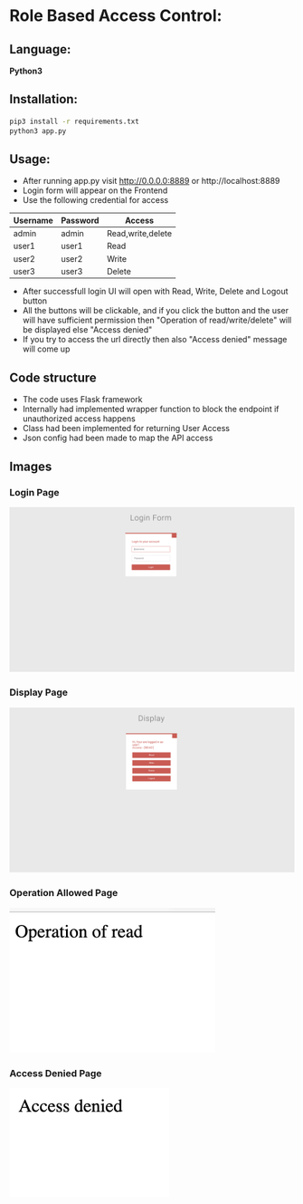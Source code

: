 # Role Based Access Control:

## Language:
**Python3**
## Installation:

```sh
pip3 install -r requirements.txt
python3 app.py
```
## Usage:

- After running app.py visit http://0.0.0.0:8889 or http://localhost:8889
- Login form will appear on the Frontend
- Use the following credential for access

| Username | Password | Access |
| ------ | ------ | ------ |
| admin | admin | Read,write,delete |
| user1 | user1 | Read |
| user2 | user2 | Write |
| user3 | user3 | Delete |

- After successfull login UI will open with Read, Write, Delete and Logout button
- All the buttons will be clickable, and if you click the button and the user will have sufficient permission then "Operation of read/write/delete" will be displayed else "Access denied"
- If you try to access the url directly then also "Access denied" message will come up

## Code structure

- The code uses Flask framework
- Internally had implemented wrapper function to block the endpoint if unauthorized access happens
- Class had been implemented for returning User Access
- Json config had been made to map the API access

## Images

### Login Page
![Login](images/1.png?raw=true "Login page")

### Display Page
![Display](images/2.png?raw=true "Display page")

### Operation Allowed Page
![Operation](images/3.png?raw=true "Operation page")

### Access Denied Page
![access denied](images/4.png?raw=true "Access Denied page")

